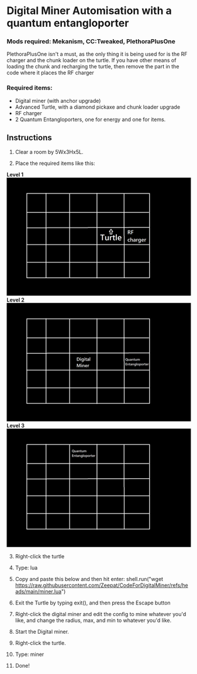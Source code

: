 # Digital Miner Automisation with a quantum entangloporter

### Mods required: Mekanism, CC:Tweaked, PlethoraPlusOne

PlethoraPlusOne isn't a must, as the only thing it is being used for is the RF charger and the chunk loader on the turtle.
If you have other means of loading the chunk and recharging the turtle, then remove the part in the code where it places the RF charger

### Required items:
- Digital miner (with anchor upgrade)
- Advanced Turtle, with a diamond pickaxe and chunk loader upgrade
- RF charger
- 2 Quantum Entangloporters, one for energy and one for items.

## Instructions

1. Clear a room by 5Wx3Hx5L.  

2. Place the required items like this:

**Level 1**
![Setup Diagram](images/level_1.png)
**Level 2**
![Setup Diagram](images/level_2.png)
**Level 3**
![Setup Diagram](images/level_3.png)

3. Right-click the turtle

4. Type: lua

5. Copy and paste this below and then hit enter:
shell.run("wget https://raw.githubusercontent.com/Zeepat/CodeForDigitalMiner/refs/heads/main/miner.lua")

6. Exit the Turtle by typing exit(), and then press the Escape button

7. Right-click the digital miner and edit the config to mine whatever you'd like, and change the radius, max, and min to whatever you'd like.

8. Start the Digital miner.

9. Right-click the turtle.

10. Type: miner

11. Done!